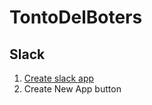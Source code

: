 # TontoDelBoters

## Slack

1. [Create slack app](https://api.slack.com/apps)
2. Create New App button


